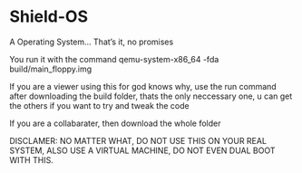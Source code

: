 # Shield-OS
A Operating System… That’s it, no promises

You run it with the command 
qemu-system-x86_64 -fda build/main_floppy.img

If you are a viewer using this for god knows why, use the run command after downloading the build folder, thats the only neccessary one, u can get the others if you want to try and tweak the code

If you are a collabarater, then download the whole folder

DISCLAMER: NO MATTER WHAT, DO NOT USE THIS ON YOUR REAL SYSTEM, ALSO USE A VIRTUAL MACHINE, DO NOT EVEN DUAL BOOT WITH THIS.

